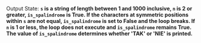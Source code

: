 Output State: **`s` is a string of length between 1 and 1000 inclusive, `n` is 2 or greater, `is_spalindrome` is True. If the characters at symmetric positions within `s` are not equal, `is_spalindrome` is set to False and the loop breaks. If `n` is 1 or less, the loop does not execute and `is_spalindrome` remains True. The value of `is_spalindrome` determines whether 'TAK' or 'NIE' is printed.**